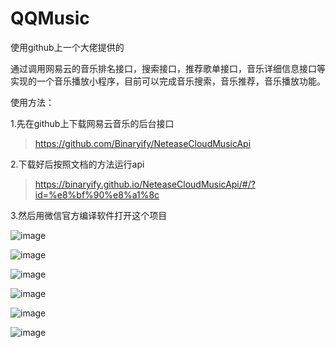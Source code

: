 # QQMusic

使用github上一个大佬提供的

[https://binaryify.github.io/NeteaseCloudMusicApi/#/]: 网易云API

通过调用网易云的音乐排名接口，搜索接口，推荐歌单接口，音乐详细信息接口等实现的一个音乐播放小程序，目前可以完成音乐搜索，音乐推荐，音乐播放功能。

使用方法：

1.先在github上下载网易云音乐的后台接口

> <https://github.com/Binaryify/NeteaseCloudMusicApi> 

2.下载好后按照文档的方法运行api

> <https://binaryify.github.io/NeteaseCloudMusicApi/#/?id=%e8%bf%90%e8%a1%8c> 

3.然后用微信官方编译软件打开这个项目

![image](./11.png)

![image](./22.png)

![image](./33.png)

![image](./44.png)

![image](./55.png)

![image](./66.png)